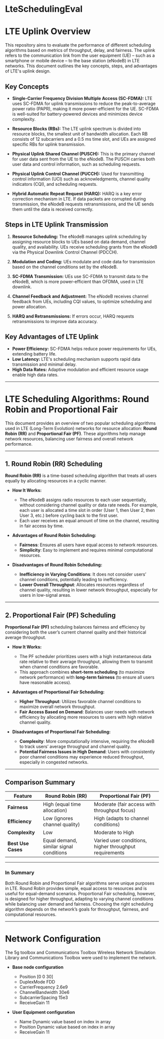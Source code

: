 # LteSchedulingEval

# LTE Uplink Overview

This repository aims to evaluate the performance of different scheduling algorithms based on metrics of throughput, delay, and fairness. The uplink refers to the communication link from the user equipment (UE) – such as a smartphone or mobile device – to the base station (eNodeB) in LTE networks. This document outlines the key concepts, steps, and advantages of LTE's uplink design.

## Key Concepts

- **Single-Carrier Frequency Division Multiple Access (SC-FDMA):** LTE uses SC-FDMA for uplink transmissions to reduce the peak-to-average power ratio (PAPR), making it more power-efficient for the UE. SC-FDMA is well-suited for battery-powered devices and minimizes device complexity.

- **Resource Blocks (RBs):** The LTE uplink spectrum is divided into resource blocks, the smallest unit of bandwidth allocation. Each RB consists of 12 subcarriers and a 0.5 ms time slot, and UEs are assigned specific RBs for uplink transmission.

- **Physical Uplink Shared Channel (PUSCH):** This is the primary channel for user data sent from the UE to the eNodeB. The PUSCH carries both user data and control information, such as scheduling requests.

- **Physical Uplink Control Channel (PUCCH):** Used for transmitting control information (UCI) such as acknowledgments, channel quality indicators (CQI), and scheduling requests.

- **Hybrid Automatic Repeat Request (HARQ):** HARQ is a key error correction mechanism in LTE. If data packets are corrupted during transmission, the eNodeB requests retransmissions, and the UE sends them until the data is received correctly.

## Steps in LTE Uplink Transmission

1. **Resource Scheduling:** The eNodeB manages uplink scheduling by assigning resource blocks to UEs based on data demand, channel quality, and availability. UEs receive scheduling grants from the eNodeB via the Physical Downlink Control Channel (PDCCH).

2. **Modulation and Coding:** UEs modulate and code data for transmission based on the channel conditions set by the eNodeB.

3. **SC-FDMA Transmission:** UEs use SC-FDMA to transmit data to the eNodeB, which is more power-efficient than OFDMA, used in LTE downlink.

4. **Channel Feedback and Adjustment:** The eNodeB receives channel feedback from UEs, including CQI values, to optimize scheduling and power allocation.

5. **HARQ and Retransmissions:** If errors occur, HARQ requests retransmissions to improve data accuracy.

## Key Advantages of LTE Uplink

- **Power Efficiency:** SC-FDMA helps reduce power requirements for UEs, extending battery life.
- **Low Latency:** LTE's scheduling mechanism supports rapid data transmission and minimal delay.
- **High Data Rates:** Adaptive modulation and efficient resource usage enable high data rates.

---

# LTE Scheduling Algorithms: Round Robin and Proportional Fair

This document provides an overview of two popular scheduling algorithms used in LTE (Long-Term Evolution) networks for resource allocation: **Round Robin (RR)** and **Proportional Fair (PF)**. These algorithms help manage network resources, balancing user fairness and overall network performance.

---

## 1. Round Robin (RR) Scheduling

**Round Robin (RR)** is a time-based scheduling algorithm that treats all users equally by allocating resources in a cyclic manner.

- **How It Works:** 
  - The eNodeB assigns radio resources to each user sequentially, without considering channel quality or data rate needs. For example, each user is allocated a time slot in order (User 1, then User 2, then User 3, etc.) before cycling back to the first user.
  - Each user receives an equal amount of time on the channel, resulting in fair access by time.

- **Advantages of Round Robin Scheduling:**
  - **Fairness**: Ensures all users have equal access to network resources.
  - **Simplicity**: Easy to implement and requires minimal computational resources.

- **Disadvantages of Round Robin Scheduling:**
  - **Inefficiency in Varying Conditions**: It does not consider users’ channel conditions, potentially leading to inefficiency.
  - **Lower Overall Throughput**: Allocates resources regardless of channel quality, resulting in lower network throughput, especially for users in low-signal areas.

---

## 2. Proportional Fair (PF) Scheduling

**Proportional Fair (PF)** scheduling balances fairness and efficiency by considering both the user’s current channel quality and their historical average throughput.

- **How It Works:**
  - The PF scheduler prioritizes users with a high instantaneous data rate relative to their average throughput, allowing them to transmit when channel conditions are favorable.
  - This approach combines **short-term scheduling** (to maximize network performance) with **long-term fairness** (to ensure all users have reasonable access).

- **Advantages of Proportional Fair Scheduling:**
  - **Higher Throughput**: Utilizes favorable channel conditions to maximize overall network throughput.
  - **Fair Access Based on Demand**: Balances user needs with network efficiency by allocating more resources to users with high relative channel quality.

- **Disadvantages of Proportional Fair Scheduling:**
  - **Complexity**: More computationally intensive, requiring the eNodeB to track users’ average throughput and channel quality.
  - **Potential Fairness Issues in High Demand**: Users with consistently poor channel conditions may experience reduced throughput, especially in congested networks.

---

## Comparison Summary

| Feature                | Round Robin (RR)             | Proportional Fair (PF)            |
|------------------------|------------------------------|------------------------------------|
| **Fairness**           | High (equal time allocation) | Moderate (fair access with throughput focus) |
| **Efficiency**         | Low (ignores channel quality)| High (adapts to channel conditions) |
| **Complexity**         | Low                          | Moderate to High                  |
| **Best Use Cases**     | Equal demand, similar signal conditions | Varied user conditions, higher throughput requirements |

---

### In Summary

Both Round Robin and Proportional Fair algorithms serve unique purposes in LTE. Round Robin provides simple, equal access to resources and is useful for equal-demand scenarios. Proportional Fair scheduling, however, is designed for higher throughput, adapting to varying channel conditions while balancing user demand and fairness. Choosing the right scheduling algorithm depends on the network’s goals for throughput, fairness, and computational resources.

---

# Network Configuration

The 5g toolbox and Communications Toolbox Wireless Network Simulation Library and Communications Toolbox were used to implement the network.

- **Base node configuration**
  - Position          [0 0 30]
  - DuplexMode        FDD
  - CarrierFrequency  2.6e9
  - ChannelBandwidth  30e6
  - SubcarrierSpacing 15e3
  - ReceiveGain       11


- **User Equipment configuration**
  - Name         Dynamic value based on index in array 
  - Position     Dynamic value based on index in array
  - ReceiveGain  11



